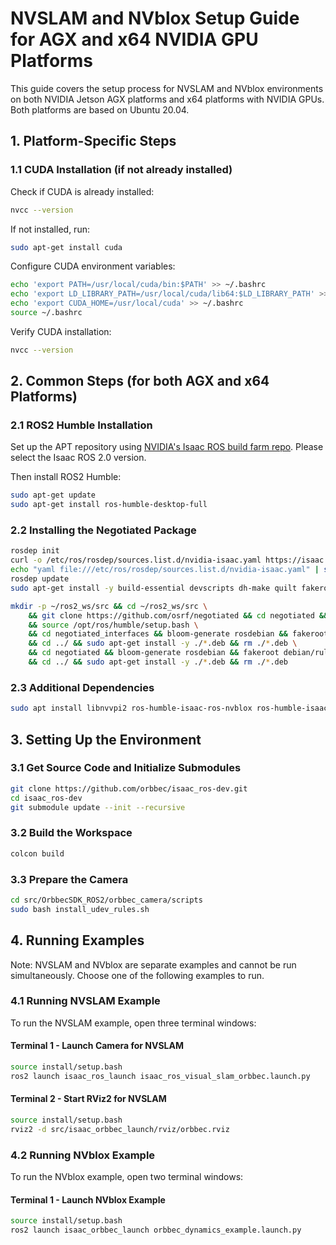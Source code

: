 # NVSLAM and NVblox Setup Guide for AGX and x64 NVIDIA GPU Platforms

This guide covers the setup process for NVSLAM and NVblox environments on both NVIDIA Jetson AGX platforms and x64 platforms with NVIDIA GPUs. Both platforms are based on Ubuntu 20.04.

## 1. Platform-Specific Steps

### 1.1 CUDA Installation (if not already installed)

Check if CUDA is already installed:
```bash
nvcc --version
```

If not installed, run:
```bash
sudo apt-get install cuda
```

Configure CUDA environment variables:
```bash
echo 'export PATH=/usr/local/cuda/bin:$PATH' >> ~/.bashrc
echo 'export LD_LIBRARY_PATH=/usr/local/cuda/lib64:$LD_LIBRARY_PATH' >> ~/.bashrc
echo 'export CUDA_HOME=/usr/local/cuda' >> ~/.bashrc
source ~/.bashrc
```

Verify CUDA installation:
```bash
nvcc --version
```

## 2. Common Steps (for both AGX and x64 Platforms)

### 2.1 ROS2 Humble Installation

Set up the APT repository using [NVIDIA's Isaac ROS build farm repo](https://nvidia-isaac-ros.github.io/getting_started/isaac_apt_repository.html). Please select the Isaac ROS 2.0 version.

Then install ROS2 Humble:
```bash
sudo apt-get update
sudo apt-get install ros-humble-desktop-full
```

### 2.2 Installing the Negotiated Package

```bash
rosdep init
curl -o /etc/ros/rosdep/sources.list.d/nvidia-isaac.yaml https://isaac.download.nvidia.com/isaac-ros/extra_rosdeps.yaml
echo "yaml file:///etc/ros/rosdep/sources.list.d/nvidia-isaac.yaml" | sudo tee /etc/ros/rosdep/sources.list.d/00-nvidia-isaac.list
rosdep update
sudo apt-get install -y build-essential devscripts dh-make quilt fakeroot

mkdir -p ~/ros2_ws/src && cd ~/ros2_ws/src \
    && git clone https://github.com/osrf/negotiated && cd negotiated && git checkout master \
    && source /opt/ros/humble/setup.bash \
    && cd negotiated_interfaces && bloom-generate rosdebian && fakeroot debian/rules binary \
    && cd ../ && sudo apt-get install -y ./*.deb && rm ./*.deb \
    && cd negotiated && bloom-generate rosdebian && fakeroot debian/rules binary \
    && cd ../ && sudo apt-get install -y ./*.deb && rm ./*.deb
```

### 2.3 Additional Dependencies

```bash
sudo apt install libnvvpi2 ros-humble-isaac-ros-nvblox ros-humble-isaac-ros-visual-slam
```

## 3. Setting Up the Environment

### 3.1 Get Source Code and Initialize Submodules

```bash
git clone https://github.com/orbbec/isaac_ros-dev.git
cd isaac_ros-dev
git submodule update --init --recursive
```

### 3.2 Build the Workspace

```bash
colcon build
```

### 3.3 Prepare the Camera

```bash
cd src/OrbbecSDK_ROS2/orbbec_camera/scripts
sudo bash install_udev_rules.sh
```

## 4. Running Examples

Note: NVSLAM and NVblox are separate examples and cannot be run simultaneously. Choose one of the following examples to run.

### 4.1 Running NVSLAM Example

To run the NVSLAM example, open three terminal windows:

#### Terminal 1 - Launch Camera for NVSLAM

```bash
source install/setup.bash
ros2 launch isaac_ros_launch isaac_ros_visual_slam_orbbec.launch.py
```

#### Terminal 2 - Start RViz2 for NVSLAM

```bash
source install/setup.bash
rviz2 -d src/isaac_orbbec_launch/rviz/orbbec.rviz
```

### 4.2 Running NVblox Example

To run the NVblox example, open two terminal windows:

#### Terminal 1 - Launch NVblox Example

```bash
source install/setup.bash
ros2 launch isaac_orbbec_launch orbbec_dynamics_example.launch.py
```

